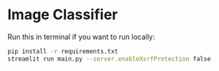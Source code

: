 # Image Classifier

Run this in terminal if you want to run locally:

```bash
pip install -r requirements.txt
streamlit run main.py --server.enableXsrfProtection false
